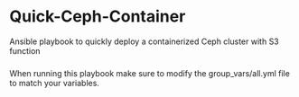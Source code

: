 # Quick-Ceph-Container
Ansible playbook to quickly deploy a containerized Ceph cluster with S3 function

###
When running this playbook make sure to modify the group_vars/all.yml file to match your variables.
